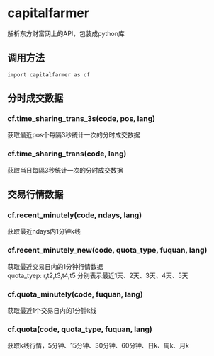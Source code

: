 # capitalfarmer
解析东方财富网上的API，包装成python库

## 调用方法
~~~
import capitalfarmer as cf
~~~

## 分时成交数据

### cf.time_sharing_trans_3s(code, pos, lang)

获取最近pos个每隔3秒统计一次的分时成交数据

### cf.time_sharing_trans(code, lang)

获取当日每隔3秒统计一次的分时成交数据

## 交易行情数据

### cf.recent_minutely(code, ndays, lang)

获取最近ndays内1分钟k线

### cf.recent_minutely_new(code, quota_type, fuquan, lang)

获取最近交易日内的1分钟行情数据  
quota_tyep: r,t2,t3,t4,t5 分别表示最近1天、2天、3天、4天、5天

### cf.quota_minutely(code, fuquan, lang)

获取最近1个交易日内的1分钟k线

### cf.quota(code, quota_type, fuquan, lang)

获取k线行情，5分钟、15分钟、30分钟、60分钟、日k、周k、月k

